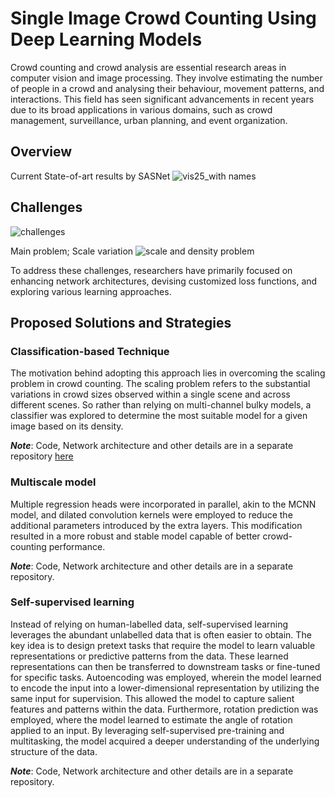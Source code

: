 
# Single Image Crowd Counting Using Deep Learning Models

Crowd counting and crowd analysis are essential research areas in computer vision and image processing. They involve estimating the number of people in a crowd and analysing their behaviour, movement patterns, and interactions. This field has seen significant advancements in recent years due to its broad applications in various domains, such as crowd management, surveillance, urban planning, and event organization.


## Overview
Current State-of-art results by SASNet
![vis25_with names](https://github.com/Pshubham1012/Crowd-counting-from-single-image-using-deep-learning-models/assets/124425044/b5008bb2-51c0-42ad-ae7f-685b7dd6ffe7)
## Challenges
![challenges](https://github.com/Pshubham1012/Crowd-counting-from-single-image-using-deep-learning-models/assets/124425044/03556f43-3a35-4002-8b65-8f2a508683a1)

Main problem; Scale variation
![scale and density problem](https://github.com/Pshubham1012/Crowd-counting-from-single-image-using-deep-learning-models/assets/124425044/5e54661c-672e-4a44-804e-dd03f7b7dd9b)

To address these challenges, researchers have primarily focused on enhancing network architectures, devising customized loss functions, and exploring various learning approaches.
## Proposed Solutions and Strategies
### Classification-based Technique
The motivation behind adopting this approach lies in overcoming the scaling problem in crowd counting. The scaling problem refers to the substantial variations in crowd sizes observed within a single scene and across different scenes.
So rather than relying on multi-channel bulky models, a classifier was explored to determine the most suitable model for a given image based on its density.

***Note***: Code, Network architecture and other details are in a separate repository [here](https://github.com/Pshubham1012/Classification-approach/tree/main)

### Multiscale model
Multiple regression heads were incorporated in parallel, akin to the MCNN model, and dilated convolution kernels were employed to reduce the additional parameters introduced by the extra layers. This modification resulted in a more robust and stable model capable of better crowd-counting performance.

***Note***: Code, Network architecture and other details are in a separate repository.

### Self-supervised learning
Instead of relying on human-labelled data, self-supervised learning leverages the abundant unlabelled data that is often easier to obtain. The key idea is to design pretext tasks that require the model to learn valuable representations or predictive patterns from the data. These learned representations can then be transferred to downstream tasks or fine-tuned for specific tasks.
Autoencoding was employed, wherein the model learned to encode the input into a lower-dimensional representation by utilizing the same input for supervision. This allowed the model to capture salient features and patterns within the data. Furthermore, rotation prediction was employed, where the model learned to estimate the angle of rotation applied to an input. By leveraging self-supervised pre-training and multitasking, the model acquired a deeper understanding of the underlying structure of the data.

***Note***: Code, Network architecture and other details are in a separate repository.
